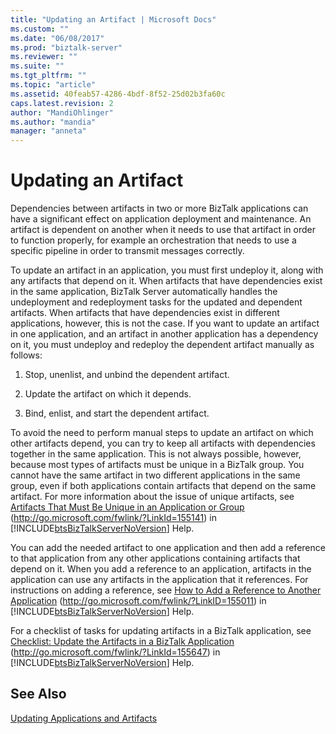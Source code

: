 ```yaml
---
title: "Updating an Artifact | Microsoft Docs"
ms.custom: ""
ms.date: "06/08/2017"
ms.prod: "biztalk-server"
ms.reviewer: ""
ms.suite: ""
ms.tgt_pltfrm: ""
ms.topic: "article"
ms.assetid: 40feab57-4286-4bdf-8f52-25d02b3fa60c
caps.latest.revision: 2
author: "MandiOhlinger"
ms.author: "mandia"
manager: "anneta"
---
```

# Updating an Artifact
Dependencies between artifacts in two or more BizTalk applications can have a significant effect on application deployment and maintenance. An artifact is dependent on another when it needs to use that artifact in order to function properly, for example an orchestration that needs to use a specific pipeline in order to transmit messages correctly.  
  
 To update an artifact in an application, you must first undeploy it, along with any artifacts that depend on it. When artifacts that have dependencies exist in the same application, BizTalk Server automatically handles the undeployment and redeployment tasks for the updated and dependent artifacts. When artifacts that have dependencies exist in different applications, however, this is not the case. If you want to update an artifact in one application, and an artifact in another application has a dependency on it, you must undeploy and redeploy the dependent artifact manually as follows:  
  
1.  Stop, unenlist, and unbind the dependent artifact.  
  
2.  Update the artifact on which it depends.  
  
3.  Bind, enlist, and start the dependent artifact.  
  
 To avoid the need to perform manual steps to update an artifact on which other artifacts depend, you can try to keep all artifacts with dependencies together in the same application. This is not always possible, however, because most types of artifacts must be unique in a BizTalk group. You cannot have the same artifact in two different applications in the same group, even if both applications contain artifacts that depend on the same artifact. For more information about the issue of unique artifacts, see [Artifacts That Must Be Unique in an Application or Group](http://go.microsoft.com/fwlink/?LinkId=155141) (http://go.microsoft.com/fwlink/?LinkId=155141) in [!INCLUDE[btsBizTalkServerNoVersion](../includes/btsbiztalkservernoversion-md.md)] Help.  
  
 You can add the needed artifact to one application and then add a reference to that application from any other applications containing artifacts that depend on it. When you add a reference to an application, artifacts in the application can use any artifacts in the application that it references. For instructions on adding a reference, see [How to Add a Reference to Another Application](http://go.microsoft.com/fwlink/?LinkID=155011) (http://go.microsoft.com/fwlink/?LinkID=155011) in [!INCLUDE[btsBizTalkServerNoVersion](../includes/btsbiztalkservernoversion-md.md)] Help.  
  
 For a checklist of tasks for updating artifacts in a BizTalk application, see [Checklist: Update the Artifacts in a BizTalk Application](http://go.microsoft.com/fwlink/?LinkId=155647) (http://go.microsoft.com/fwlink/?LinkId=155647) in [!INCLUDE[btsBizTalkServerNoVersion](../includes/btsbiztalkservernoversion-md.md)] Help.  
  
## See Also  
 [Updating Applications and Artifacts](../technical-guides/updating-applications-and-artifacts.md)